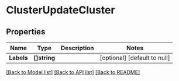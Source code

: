 # ClusterUpdateCluster

## Properties
Name | Type | Description | Notes
------------ | ------------- | ------------- | -------------
**Labels** | **[]string** |  | [optional] [default to null]

[[Back to Model list]](../README.md#documentation-for-models) [[Back to API list]](../README.md#documentation-for-api-endpoints) [[Back to README]](../README.md)


